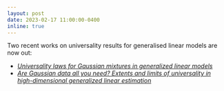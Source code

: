 ```yaml
---
layout: post
date: 2023-02-17 11:00:00-0400
inline: true
---
```


Two recent works on universality results for generalised linear models are now out:

- [*Universality laws for Gaussian mixtures in generalized linear models*](https://arxiv.org/abs/2302.08933)
- [*Are Gaussian data all you need? Extents and limits of universality in high-dimensional generalized linear estimation*](https://arxiv.org/abs/2302.08923)
